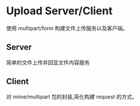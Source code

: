 # Upload Server/Client

使用 multipart/form 构建文件上传服务以及客户端。

## Server

简单的文件上传并回显文件内容服务

## Client

对 mime/multipart 包的封装,简化构建 request 的方式。
